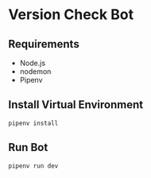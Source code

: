 # Version Check Bot

## Requirements

- Node.js
- nodemon
- Pipenv

## Install Virtual Environment

```
pipenv install
```

## Run Bot

```
pipenv run dev
```
